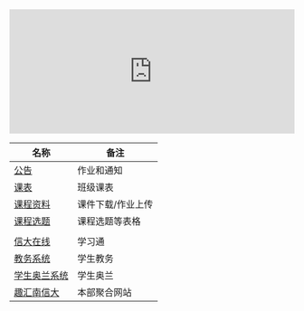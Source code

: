 <iframe width="100%" height="220" src="https://zlogs.net/simple-search/using/for-zlogs.net-collect.html" allowfullscreen="allowfullscreen" frameborder="0"></iframe>



| 名称                                                         | 备注                  |
| ------------------------------------------------------------ | --------------------- |
| [公告](https://mubu.com/doc/explore/25229)               | 作业和通知       |
| [课表](https://www.kdocs.cn/l/shp2dqHJG)                     | 班级课表 |
| [课程资料]( https://dir.zlogs.net/) | 课件下载/作业上传 |
| [课程选题](https://docs.qq.com/blankpage/DZEVNclRNZHR1U0Z2?tab=BB08J2&c=B1A0B0) | 课程选题等表格      |
|                                                              |                       |
| [信大在线](http://nuist.fanya.chaoxing.com/portal) | 学习通 |
| [教务系统](http://sqlbjxy.nuist.edu.cn/)                     | 学生教务              |
| [学生奥兰系统](http://120.195.201.196:8002/LOGIN.ASPX)       | 学生奥兰              |
| [趣汇南信大](http://q.nuist.edu.cn/Default.aspx)             | 本部聚合网站          |





<br /><br /><br /><br /><br /><br /><br /><br /><br /><br /><br /><br /><br /><br /><br />

